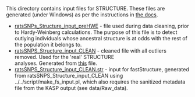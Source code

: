 This directory contains input files for STRUCTURE. These files are generated
(under Windows) as per the instructions in [the docs](../../doc/README.md).

- [ratsSNPs_Structure_input_preHWE](ratsSNPs_Structure_input_preHWE) - file 
  used during data cleaning, prior to Hardy-Weinberg calculations. The purpose
  of this file is to detect outlying individuals whose ancestral structure is
  at odds with the rest of the population it belongs to. 
- [ratsSNPS_Structure_input_CLEAN](ratsSNPS_Structure_input_CLEAN) - 
  cleaned file with all outliers removed. Used for the 'real' STRUCTURE  
  analyses. Generated from 
  [this](../PGDSpider/ratsSNPs_PGDSpyder_input_CLEAN.csv) file. 
- [ratsSNPS_Structure_input_CLEAN.str](ratsSNPS_Structure_input_CLEAN.str) - 
  input for fastStructure, generated from ratsSNPS_Structure_input_CLEAN
  using ../../script/make_fs_input.pl, which also requires the sanitized
  metadata file from the KASP output (see data/Raw_data).